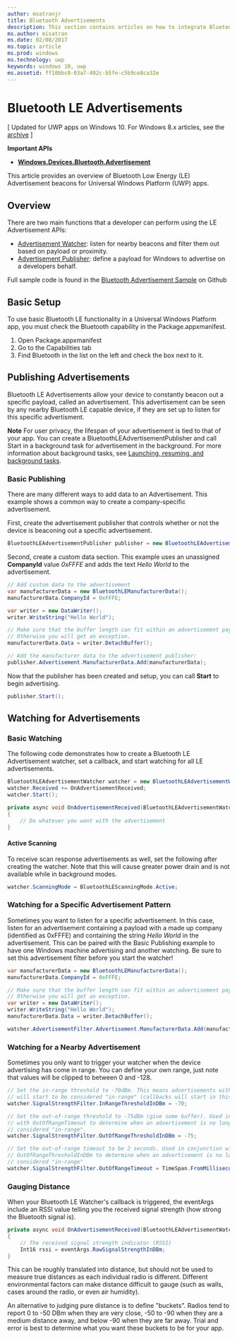 ```yaml
---
author: msatranjr
title: Bluetooth Advertisements
description: This section contains articles on how to integrate Bluetooth Low Energy (LE) Advertisements into Universal Windows Platform (UWP) apps through the user of AdvertisementWatcher and AdvertisementPublisher APIs.
ms.author: misatran
ms.date: 02/08/2017
ms.topic: article
ms.prod: windows
ms.technology: uwp
keywords: windows 10, uwp
ms.assetid: ff10bbc0-03a7-492c-b5fe-c5b9ce8ca32e
---
```


# Bluetooth LE Advertisements

\[ Updated for UWP apps on Windows 10. For Windows 8.x articles, see the [archive](http://go.microsoft.com/fwlink/p/?linkid=619132) \]

**Important APIs**

-   [**Windows.Devices.Bluetooth.Advertisement**](https://msdn.microsoft.com/library/windows/apps/windows.devices.bluetooth.advertisement.aspx)

This article provides an overview of Bluetooth Low Energy (LE) Advertisement beacons for Universal Windows Platform (UWP) apps.  

## Overview

There are two main functions that a developer can perform using the LE Advertisement APIs:

-   [Advertisement Watcher](https://msdn.microsoft.com/library/windows/apps/windows.devices.bluetooth.advertisement.bluetoothleadvertisementwatcher.aspx): listen for nearby beacons and filter them out based on payload or proximity.  
-   [Advertisement Publisher](https://msdn.microsoft.com/library/windows/apps/windows.devices.bluetooth.advertisement.bluetoothleadvertisementpublisher.aspx): define a payload for Windows to advertise on a developers behalf.  

Full sample code is found in the [Bluetooth Advertisement Sample](http://go.microsoft.com/fwlink/p/?LinkId=619990) on Github

## Basic Setup

To use basic Bluetooth LE functionality in a Universal Windows Platform app, you must check the Bluetooth capability in the Package.appxmanifest.

1. Open Package.appxmanifest
2. Go to the Capabilities tab
3. Find Bluetooth in the list on the left and check the box next to it.

## Publishing Advertisements

Bluetooth LE Advertisements allow your device to constantly beacon out a specific payload, called an advertisement. This advertisement can be seen by any nearby Bluetooth LE capable device, if they are set up to listen for this specific advertisment.

**Note**
For user privacy, the lifespan of your advertisement is tied to that of your app. You can create a BluetoothLEAdvertisementPublisher and call Start in a background task for advertisement in the background. For more information about background tasks, see [Launching, resuming, and background tasks](https://msdn.microsoft.com/windows/uwp/launch-resume/index).

### Basic Publishing

There are many different ways to add data to an Advertisement. This example shows a common way to create a company-specific advertisement. 

First, create the advertisement publisher that controls whether or not the device is beaconing out a specific advertisement.

```csharp
BluetoothLEAdvertisementPublisher publisher = new BluetoothLEAdvertisementPublisher();
```

Second, create a custom data section. This example uses an unassigned **CompanyId** value *0xFFFE* and adds the text *Hello World* to the advertisement. 

```csharp
// Add custom data to the advertisement
var manufacturerData = new BluetoothLEManufacturerData();
manufacturerData.CompanyId = 0xFFFE;

var writer = new DataWriter();
writer.WriteString("Hello World");

// Make sure that the buffer length can fit within an advertisement payload (~20 bytes). 
// Otherwise you will get an exception.
manufacturerData.Data = writer.DetachBuffer();

// Add the manufacturer data to the advertisement publisher:
publisher.Advertisement.ManufacturerData.Add(manufacturerData);
```

Now that the publisher has been created and setup, you can call **Start** to begin advertising.

```csharp
publisher.Start();
```

## Watching for Advertisements

### Basic Watching

The following code demonstrates how to create a Bluetooth LE Advertisement watcher, set a callback, and start watching for all LE advertisements.

```csharp
BluetoothLEAdvertisementWatcher watcher = new BluetoothLEAdvertisementWatcher();
watcher.Received += OnAdvertisementReceived;
watcher.Start();
```	

```csharp
private async void OnAdvertisementReceived(BluetoothLEAdvertisementWatcher watcher, BluetoothLEAdvertisementReceivedEventArgs eventArgs)
{
    // Do whatever you want with the advertisement
}
```

#### Active Scanning
To receive scan response advertisements as well, set the following after creating the watcher. Note that this will cause greater power drain and is not available while in background modes.

```csharp
watcher.ScanningMode = BluetoothLEScanningMode.Active;
```

### Watching for a Specific Advertisement Pattern

Sometimes you want to listen for a specific advertisement. In this case, listen for an advertisement containing a payload with a made up company (identified as 0xFFFE) and containing the string *Hello World* in the advertisement. This can be paired with the Basic Publishing example to have one Windows machine advertising and another watching. Be sure to set this advertisement filter before you start the watcher!

```csharp
var manufacturerData = new BluetoothLEManufacturerData();
manufacturerData.CompanyId = 0xFFFE;

// Make sure that the buffer length can fit within an advertisement payload (~20 bytes). 
// Otherwise you will get an exception.
var writer = new DataWriter();
writer.WriteString("Hello World");
manufacturerData.Data = writer.DetachBuffer();

watcher.AdvertisementFilter.Advertisement.ManufacturerData.Add(manufacturerData);
```

### Watching for a Nearby Advertisement

Sometimes you only want to trigger your watcher when the device advertising has come in range. You can define your own range, just note that values will be clipped to between 0 and -128. 

```csharp
// Set the in-range threshold to -70dBm. This means advertisements with RSSI >= -70dBm 
// will start to be considered "in-range" (callbacks will start in this range).
watcher.SignalStrengthFilter.InRangeThresholdInDBm = -70;

// Set the out-of-range threshold to -75dBm (give some buffer). Used in conjunction 
// with OutOfRangeTimeout to determine when an advertisement is no longer 
// considered "in-range".
watcher.SignalStrengthFilter.OutOfRangeThresholdInDBm = -75;

// Set the out-of-range timeout to be 2 seconds. Used in conjunction with 
// OutOfRangeThresholdInDBm to determine when an advertisement is no longer 
// considered "in-range"
watcher.SignalStrengthFilter.OutOfRangeTimeout = TimeSpan.FromMilliseconds(2000);
```

### Gauging Distance

When your Bluetooth LE Watcher's callback is triggered, the eventArgs include an RSSI value telling you the received signal strength (how strong the Bluetooth signal is).

```csharp
private async void OnAdvertisementReceived(BluetoothLEAdvertisementWatcher watcher, BluetoothLEAdvertisementReceivedEventArgs eventArgs)
{
	// The received signal strength indicator (RSSI)
	Int16 rssi = eventArgs.RawSignalStrengthInDBm;
}
```

This can be roughly translated into distance, but should not be used to measure true distances as each individual radio is different. Different environmental factors can make distance difficult to gauge (such as walls, cases around the radio, or even air humidity).

An alternative to judging pure distance is to define "buckets". Radios tend to report 0 to -50 DBm when they are very close, -50 to -90 when they are a medium distance away, and below -90 when they are far away. Trial and error is best to determine what you want these buckets to be for your app.